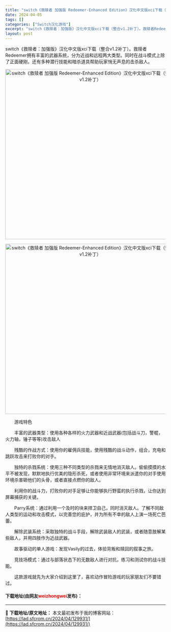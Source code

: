 ```yaml
---
title: "switch《救赎者 加强版 Redeemer-Enhanced Edition》汉化中文版xci下载（整合v1.2补丁）"
date: 2024-04-05
tags: []
categories: ["Switch汉化游戏"]
excerpt: "switch《救赎者：加强版》汉化中文版xci下载（整合v1.2补丁）。救赎者Redeemer拥有丰富的武器系统，分为近战和远程两大类型。同时在战斗模式上除了正面硬刚，还有多种潜行技能和暗杀道具帮助玩家悄无声息的击杀敌人。 　　游戏特色 　　丰富的武器类型：使用各种各样的火力武器和近战武器(包括战斗&hellip;"
layout: post
---
```


 <p>switch《救赎者：加强版》汉化中文版xci下载（整合v1.2补丁）。救赎者Redeemer拥有丰富的武器系统，分为近战和远程两大类型。同时在战斗模式上除了正面硬刚，还有多种潜行技能和暗杀道具帮助玩家悄无声息的击杀敌人。</p> <p align="center"><img align="" border="0" src="https://lad.sfcrom.cn/wp-content/uploads/2024/04/20240404_660ecf5ea16fd.webp" width="534" alt="switch《救赎者 加强版 Redeemer-Enhanced Edition》汉化中文版xci下载（整合v1.2补丁）" /></p> <p align="center"><img align="" border="0" src="https://lad.sfcrom.cn/wp-content/uploads/2024/04/20240404_660ecf5f06a6f.webp" width="534" alt="switch《救赎者 加强版 Redeemer-Enhanced Edition》汉化中文版xci下载（整合v1.2补丁）" /></p> <p>　　游戏特色</p> <p>　　丰富的武器类型：使用各种各样的火力武器和近战武器(包括战斗刀，警棍，火力轴，锤子等等)攻击敌人</p> <p>　　残酷的作战方式：使用你的雇佣兵技能，使用残酷的战斗动作，组合，充电和跳跃攻击来打败你的对手。</p> <p>　　独特的杀戮系统：使用三种不同类型的杀戮来无情地消灭敌人。偷偷摸摸的水平不被发现，默默地执行优美的隐形杀死，或者使用非常环境来派遣你的对手使用环境杀害砸他们的头骨，或者直接点燃你的敌人。</p> <p>　　利用你的战斗力，打败你的对手足够让你能够执行野蛮的执行杀戮，让你达到屏幕捕获的关键。</p> <p>　　Parry系统：通过利用一个及时的块来捍卫自己，同时消灭敌人。了解不同敌人类型的运动和攻击模式，以完善您的庇护，并为所有不幸的敌人上演一场死亡芭蕾。</p> <p>　　解除武装系统：采取独特的战斗手段，解除武装敌人的武装，或者随意肢解某些敌人，并用四肢作为近战武器。</p> <p>　　故事驱动的单人游戏：发现Vasily的过去，体验背叛和赎回的叙事之旅。</p> <p>　　竞技场模式：通过与部落状态下的无数敌人进行对抗，练习和测试你的战斗技能。</p> <p>　　这款游戏就先为大家介绍到这里了，喜欢动作冒险游戏的玩家朋友们不要错过。</p> <p><h4>下载地址(由网友<font color="red">weizhongwei</font>发布)：</h4></p> 

---
📖 **下载地址/原文地址：** 本文最初发布于我的博客网站：[https://lad.sfcrom.cn/2024/04/129931/](https://lad.sfcrom.cn/2024/04/129931/)
